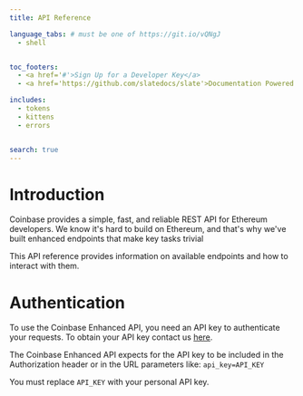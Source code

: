 ```yaml
---
title: API Reference

language_tabs: # must be one of https://git.io/vQNgJ
  - shell


toc_footers:
  - <a href='#'>Sign Up for a Developer Key</a>
  - <a href='https://github.com/slatedocs/slate'>Documentation Powered by Slate</a>

includes:
  - tokens
  - kittens
  - errors


search: true
---
```


# Introduction

Coinbase provides a simple, fast, and reliable REST API for Ethereum developers. We know it's hard to build on Ethereum, and that's why we've built enhanced endpoints that make key tasks trivial 

This API reference provides information on available endpoints and how to interact with them.

# Authentication

To use the Coinbase Enhanced API, you need an API key to authenticate your requests. To obtain your API key contact us [here](https://developers.coinbase.com/).

The Coinbase Enhanced API expects for the API key to be included in the Authorization header or in the URL parameters like: `api_key=API_KEY`

<aside class="notice">
You must replace <code>API_KEY</code> with your personal API key.
</aside>


